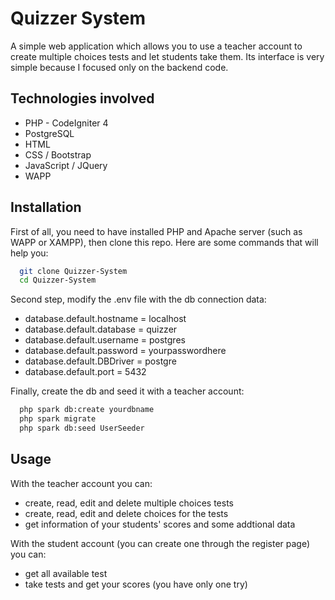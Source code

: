 # Quizzer System

A simple web application which allows you to use a teacher account to create multiple choices tests and let students take them.
Its interface is very simple because I focused only on the backend code.

## Technologies involved
- PHP - CodeIgniter 4
- PostgreSQL
- HTML
- CSS / Bootstrap
- JavaScript / JQuery
- WAPP

## Installation

First of all, you need to have installed PHP and Apache server (such as WAPP or XAMPP), then clone this repo. Here are some commands that will help you:
```bash
  git clone Quizzer-System
  cd Quizzer-System
```

Second step, modify the .env file with the db connection data:
- database.default.hostname = localhost
- database.default.database = quizzer
- database.default.username = postgres
- database.default.password = yourpasswordhere
- database.default.DBDriver = postgre
- database.default.port     = 5432

Finally, create the db and seed it with a teacher account:
```bash
  php spark db:create yourdbname
  php spark migrate
  php spark db:seed UserSeeder
```

## Usage

With the teacher account you can:
- create, read, edit and delete multiple choices tests
- create, read, edit and delete choices for the tests
- get information of your students' scores and some addtional data

With the student account (you can create one through the register page) you can:
- get all available test
- take tests and get your scores (you have only one try)


